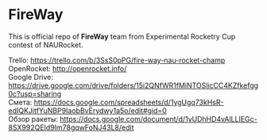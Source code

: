 # FireWay

This is official repo of **FireWay** team from Experimental Rocketry Cup contest of NAURocket.

Trello: https://trello.com/b/3SsS0pPG/fire-way-nau-rocket-champ  
OpenRocket: http://openrocket.info/  
Google Drive: https://drive.google.com/drive/folders/15i2QNfWR1fMiNTOSlicCC4KZfkefgg0c?usp=sharing  
Смета: https://docs.google.com/spreadsheets/d/1ygUgq73kHsR-edIQKJjtfYuNBP9IaobBvErydwy1a5o/edit#gid=0  
Обзор ракеты:
https://docs.google.com/document/d/1yUDhHD4vAlLLIEGc-8SX992QEId9Im78gqwFoNJ43L8/edit  
